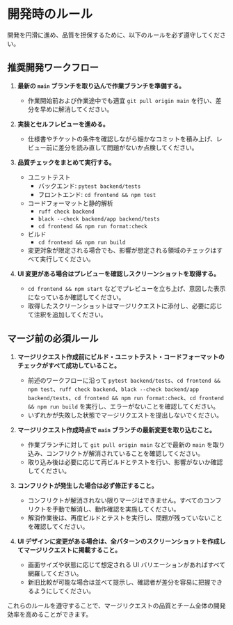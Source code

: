 # 開発時のルール

開発を円滑に進め、品質を担保するために、以下のルールを必ず遵守してください。

## 推奨開発ワークフロー

1. **最新の `main` ブランチを取り込んで作業ブランチを準備する。**
   - 作業開始前および作業途中でも適宜 `git pull origin main` を行い、差分を早めに解消してください。

2. **実装とセルフレビューを進める。**
   - 仕様書やチケットの条件を確認しながら細かなコミットを積み上げ、レビュー前に差分を読み直して問題がないか点検してください。

3. **品質チェックをまとめて実行する。**
   - ユニットテスト
     - バックエンド: `pytest backend/tests`
     - フロントエンド: `cd frontend && npm test`
   - コードフォーマットと静的解析
     - `ruff check backend`
     - `black --check backend/app backend/tests`
     - `cd frontend && npm run format:check`
   - ビルド
     - `cd frontend && npm run build`
   - 変更対象が限定される場合でも、影響が想定される領域のチェックはすべて実行してください。

4. **UI 変更がある場合はプレビューを確認しスクリーンショットを取得する。**
   - `cd frontend && npm start` などでプレビューを立ち上げ、意図した表示になっているか確認してください。
   - 取得したスクリーンショットはマージリクエストに添付し、必要に応じて注釈を追加してください。

## マージ前の必須ルール

1. **マージリクエスト作成前にビルド・ユニットテスト・コードフォーマットのチェックがすべて成功していること。**
   - 前述のワークフローに沿って `pytest backend/tests`、`cd frontend && npm test`、`ruff check backend`、`black --check backend/app backend/tests`、`cd frontend && npm run format:check`、`cd frontend && npm run build` を実行し、エラーがないことを確認してください。
   - いずれかが失敗した状態でマージリクエストを提出しないでください。

2. **マージリクエスト作成時点で `main` ブランチの最新変更を取り込むこと。**
   - 作業ブランチに対して `git pull origin main` などで最新の `main` を取り込み、コンフリクトが解消されていることを確認してください。
   - 取り込み後は必要に応じて再ビルドとテストを行い、影響がないか確認してください。

3. **コンフリクトが発生した場合は必ず修正すること。**
   - コンフリクトが解消されない限りマージはできません。すべてのコンフリクトを手動で解消し、動作確認を実施してください。
   - 解消作業後は、再度ビルドとテストを実行し、問題が残っていないことを確認してください。

4. **UI デザインに変更がある場合は、全パターンのスクリーンショットを作成してマージリクエストに掲載すること。**
   - 画面サイズや状態に応じて想定される UI バリエーションがあればすべて網羅してください。
   - 新旧比較が可能な場合は並べて提示し、確認者が差分を容易に把握できるようにしてください。

これらのルールを遵守することで、マージリクエストの品質とチーム全体の開発効率を高めることができます。
